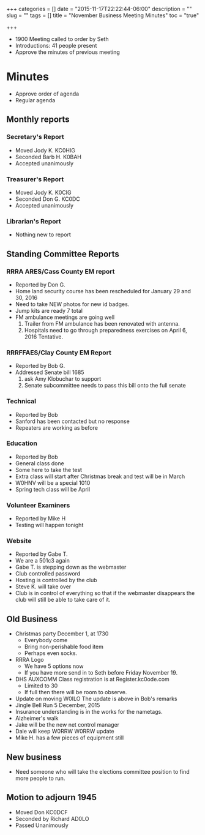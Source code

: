 +++
categories = []
date = "2015-11-17T22:22:44-06:00"
description = ""
slug = ""
tags = []
title = "November Business Meeting Minutes"
toc = "true"

+++
* 1900 Meeting called to order by Seth
* Introductions: 41 people present<!--more-->
* Approve the minutes of previous meeting

# Minutes 

* Approve order of agenda
* Regular agenda

## Monthly reports

### Secretary's Report 
* Moved Jody K. KC0HIG
* Seconded Barb H. K0BAH
* Accepted unanimously 

### Treasurer's Report
* Moved Jody K. K0CIG
* Seconded Don G. KC0DC
* Accepted unanimously

### Librarian's Report
* Nothing new to report

## Standing Committee Reports

### RRRA ARES/Cass County EM report
* Reported by Don G.
* Home land security course has been rescheduled for January 29 and 30, 2016
* Need to take NEW photos for new id badges.  
* Jump kits are ready 7 total
* FM ambulance meetings are going well
    1. Trailer from FM ambulance has been renovated with antenna.  
    1. Hospitals need to go through preparedness exercises on April 6, 2016 Tentative.

### RRRFFAES/Clay County EM Report
* Reported by Bob G.
* Addressed Senate bill 1685 
    1. ask Amy Klobuchar to support
    2. Senate subcommittee needs to pass this bill onto the full senate

### Technical
* Reported by Bob
* Sanford has been contacted but no response
* Repeaters are working as before

### Education 
* Reported by Bob
* General class done
* Some here to take the test
* Extra class will start after Christmas break and test will be in March
* W0HNV will be a special 1010
* Spring tech class will be April 

### Volunteer Examiners 
* Reported by Mike H
* Testing will happen tonight

### Website
* Reported by Gabe T.
* We are a 501c3 again
* Gabe T. is stepping down as the webmaster
* Club controlled password
* Hosting is controlled by the club
* Steve K. will take over
* Club is in control of everything so that if the webmaster disappears the club will still be able to take care of it.  

## Old Business

* Christmas party December 1, at 1730 
    * Everybody come
    * Bring non-perishable food item
    * Perhaps even socks.
* RRRA Logo
    * We have 5 options now
    * If you have more send in to Seth before Friday November 19.
* DHS AUXCOMM Class registration is at Register.kc0ode.com
    * Limited to 30
    * If full then there will be room to observe.
* Update on moving W0ILO The update is above in Bob's remarks
* Jingle Bell Run 5 December, 2015
* Insurance understanding is in the works for the nametags.
* Alzheimer's walk 
* Jake will be the new net control manager
* Dale will keep W0RRW W0RRW update
* Mike H. has a few pieces of equipment still

## New business
* Need someone who will take the elections committee position to find more people to run.  

## Motion to adjourn 1945
* Moved Don KC0DCF 
* Seconded by Richard AD0LO
* Passed Unanimously 
